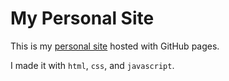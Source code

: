 # My Personal Site

This is my [personal site](https://andrew-boutin.github.io/) hosted with GitHub pages.

I made it with `html`, `css`, and `javascript`.
